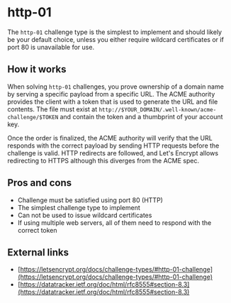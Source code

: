 # http-01

The `http-01` challenge type is the simplest to implement and should likely be your default choice, unless you either require wildcard certificates or if port 80 is unavailable for use.

## How it works

When solving `http-01` challenges, you prove ownership of a domain name by serving a specific payload from a specific URL. The ACME authority provides the client with a token that is used to generate the URL and file contents. The file must exist at `http://$YOUR_DOMAIN/.well-known/acme-challenge/$TOKEN` and contain the token and a thumbprint of your account key.

Once the order is finalized, the ACME authority will verify that the URL responds with the correct payload by sending HTTP requests before the challenge is valid. HTTP redirects are followed, and Let's Encrypt allows redirecting to HTTPS although this diverges from the ACME spec.

## Pros and cons

* Challenge must be satisfied using port 80 (HTTP)
* The simplest challenge type to implement
* Can not be used to issue wildcard certificates
* If using multiple web servers, all of them need to respond with the correct token

## External links

* [https://letsencrypt.org/docs/challenge-types/#http-01-challenge](https://letsencrypt.org/docs/challenge-types/#http-01-challenge)
* [https://datatracker.ietf.org/doc/html/rfc8555#section-8.3](https://datatracker.ietf.org/doc/html/rfc8555#section-8.3)
